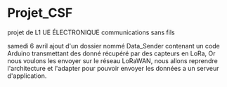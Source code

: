 # Projet_CSF
projet de L1 UE ÉLECTRONIQUE communications sans fils 


samedi 6 avril ajout d'un dossier nommé Data_Sender contenant un code Arduino transmettant des donné récupéré par des capteurs  en LoRa, Or nous voulons les envoyer sur le réseau LoRaWAN, nous allons reprendre l'architecture et l'adapter pour pouvoir envoyer les données a un serveur d'application.
